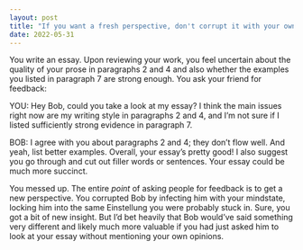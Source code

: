 ```yaml
---
layout: post
title: "If you want a fresh perspective, don't corrupt it with your own."
date: 2022-05-31
---
```

You write an essay. Upon reviewing your work, you feel uncertain about the quality of your prose in paragraphs 2 and 4 and also whether the examples you listed in paragraph 7 are strong enough. You ask your friend for feedback:

YOU: Hey Bob, could you take a look at my essay? I think the main issues right now are my writing style in paragraphs 2 and 4, and I’m not sure if I listed sufficiently strong evidence in paragraph 7.

BOB: I agree with you about paragraphs 2 and 4; they don’t flow well. And yeah, list better examples. Overall, your essay’s pretty good! I also suggest you go through and cut out filler words or sentences. Your essay could be much more succinct.

You messed up. The entire *point* of asking people for feedback is to get a new perspective. You corrupted Bob by infecting him with your mindstate, locking him into the same Einstellung you were probably stuck in. Sure, you got a bit of new insight. But I’d bet heavily that Bob would’ve said something very different and likely much more valuable if you had just asked him to look at your essay without mentioning your own opinions.

